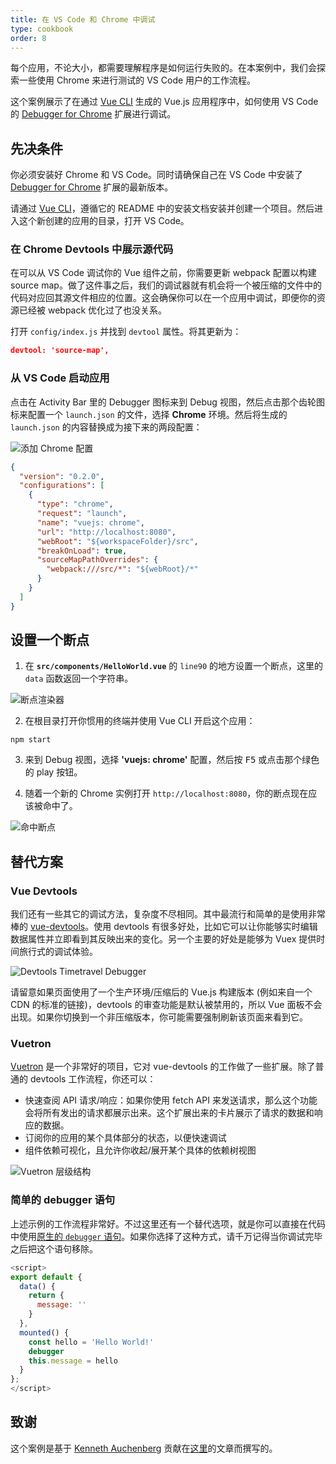 ```yaml
---
title: 在 VS Code 和 Chrome 中调试
type: cookbook
order: 8
---
```


每个应用，不论大小，都需要理解程序是如何运行失败的。在本案例中，我们会探索一些使用 Chrome 来进行测试的 VS Code 用户的工作流程。

这个案例展示了在通过 [Vue CLI](https://github.com/vuejs/vue-cli) 生成的 Vue.js 应用程序中，如何使用 VS Code 的 [Debugger for Chrome](https://github.com/Microsoft/VSCode-chrome-debug) 扩展进行调试。

## 先决条件

你必须安装好 Chrome 和 VS Code。同时请确保自己在 VS Code 中安装了 [Debugger for Chrome](https://marketplace.visualstudio.com/items?itemName=msjsdiag.debugger-for-chrome) 扩展的最新版本。

请通过 [Vue CLI](https://github.com/vuejs/vue-cli)，遵循它的 README 中的安装文档安装并创建一个项目。然后进入这个新创建的应用的目录，打开 VS Code。

### 在 Chrome Devtools 中展示源代码

在可以从 VS Code 调试你的 Vue 组件之前，你需要更新 webpack 配置以构建 source map。做了这件事之后，我们的调试器就有机会将一个被压缩的文件中的代码对应回其源文件相应的位置。这会确保你可以在一个应用中调试，即便你的资源已经被 webpack 优化过了也没关系。

打开 `config/index.js` 并找到 `devtool` 属性。将其更新为：

```json
devtool: 'source-map',
```

### 从 VS Code 启动应用

点击在 Activity Bar 里的 Debugger 图标来到 Debug 视图，然后点击那个齿轮图标来配置一个 `launch.json` 的文件，选择 **Chrome** 环境。然后将生成的 `launch.json` 的内容替换成为接下来的两段配置：

![添加 Chrome 配置](/images/config_add.png)

```json
{
  "version": "0.2.0",
  "configurations": [
    {
      "type": "chrome",
      "request": "launch",
      "name": "vuejs: chrome",
      "url": "http://localhost:8080",
      "webRoot": "${workspaceFolder}/src",
      "breakOnLoad": true,
      "sourceMapPathOverrides": {
        "webpack:///src/*": "${webRoot}/*"
      }
    }
  ]
}
```

## 设置一个断点

1. 在 **`src/components/HelloWorld.vue`** 的 `line90` 的地方设置一个断点，这里的 `data` 函数返回一个字符串。

![断点渲染器](/images/breakpoint_set.png)

2. 在根目录打开你惯用的终端并使用 Vue CLI 开启这个应用：

  ```
  npm start
  ```

3. 来到 Debug 视图，选择 **'vuejs: chrome'** 配置，然后按 <kbd>F5</kbd> 或点击那个绿色的 play 按钮。

4. 随着一个新的 Chrome 实例打开 `http://localhost:8080`，你的断点现在应该被命中了。

![命中断点](/images/breakpoint_hit.png)

## 替代方案

### Vue Devtools

我们还有一些其它的调试方法，复杂度不尽相同。其中最流行和简单的是使用非常棒的 [vue-devtools](https://chrome.google.com/webstore/detail/vuejs-devtools/nhdogjmejiglipccpnnnanhbledajbpd)。使用 devtools 有很多好处，比如它可以让你能够实时编辑数据属性并立即看到其反映出来的变化。另一个主要的好处是能够为 Vuex 提供时间旅行式的调试体验。

![Devtools Timetravel Debugger](/images/devtools-timetravel.gif)

<p class="tip">请留意如果页面使用了一个生产环境/压缩后的 Vue.js 构建版本 (例如来自一个 CDN 的标准的链接)，devtools 的审查功能是默认被禁用的，所以 Vue 面板不会出现。如果你切换到一个非压缩版本，你可能需要强制刷新该页面来看到它。</p>

### Vuetron

[Vuetron](http://vuetron.io/) 是一个非常好的项目，它对 vue-devtools 的工作做了一些扩展。除了普通的 devtools 工作流程，你还可以：

* 快速查阅 API 请求/响应：如果你使用 fetch API 来发送请求，那么这个功能会将所有发出的请求都展示出来。这个扩展出来的卡片展示了请求的数据和响应的数据。
* 订阅你的应用的某个具体部分的状态，以便快速调试
* 组件依赖可视化，且允许你收起/展开某个具体的依赖树视图

![Vuetron 层级结构](/images/vuetron-heirarchy.gif)

### 简单的 debugger 语句

上述示例的工作流程非常好。不过这里还有一个替代选项，就是你可以直接在代码中使用[原生的 `debugger` 语句](https://developer.mozilla.org/zh-CN/docs/Web/JavaScript/Reference/Statements/debugger)。如果你选择了这种方式，请千万记得当你调试完毕之后把这个语句移除。

```js
<script>
export default {
  data() {
    return {
      message: ''
    }
  },
  mounted() {
    const hello = 'Hello World!'
    debugger
    this.message = hello
  }
};
</script>
```

## 致谢

这个案例是基于 [Kenneth Auchenberg](https://twitter.com/auchenberg) 贡献在[这里](https://github.com/Microsoft/VSCode-recipes/tree/master/vuejs-cli)的文章而撰写的。
